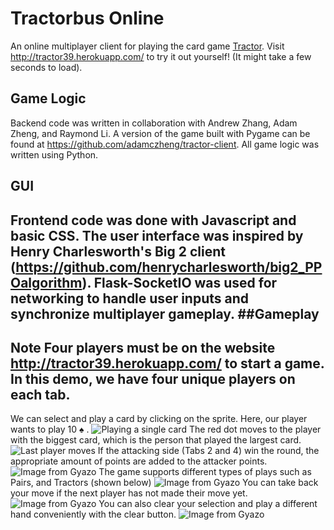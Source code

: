 # Tractorbus Online
An online multiplayer client for playing the card game [Tractor](https://www.pagat.com/kt5/tractor.html). Visit http://tractor39.herokuapp.com/ to try it out yourself! (It might take a few seconds to load).
## Game Logic
Backend code was written in collaboration with Andrew Zhang, Adam Zheng, and Raymond Li. A version of the game built with Pygame can be found at https://github.com/adamczheng/tractor-client. All game logic was written using Python.
## GUI
Frontend code was done with Javascript and basic CSS. The user interface was inspired by Henry Charlesworth's Big 2 client (https://github.com/henrycharlesworth/big2_PPOalgorithm). Flask-SocketIO was used for networking to handle user inputs and synchronize multiplayer gameplay.
##Gameplay
---
**Note**
Four players must be on the website http://tractor39.herokuapp.com/ to start a game.
In this demo, we have four unique players on each tab.
---
We can select and play a card by clicking on the sprite. Here, our player wants to play 10 &spadesuit; .
![Playing a single card](https://gyazo.com/4ba789c89a3381e8d88853df8801bff9)
The red dot moves to the player with the biggest card, which is the person that played the largest card.
![Last player moves](https://gyazo.com/645bb212bb803ad87bd5538ec1e8dc4f)
If the attacking side (Tabs 2 and 4) win the round, the appropriate amount of points are added to the attacker points.
![Image from Gyazo](https://gyazo.com/c9f1337dafc22faf652fa11e0f566d1b) 
The game supports different types of plays such as Pairs,  and Tractors (shown below)
![Image from Gyazo](https://gyazo.com/0de0bbcd0b21d3924731c55dfbd8665d)
You can take back your move if the next player has not made their move yet.
![Image from Gyazo](https://gyazo.com/8cfd648374d33cd80e82055dc6fe3b57)
You can also clear your selection and play a different hand conveniently with the clear button.
![Image from Gyazo](https://gyazo.com/a72bd86ddebf5810333a23a3ef9f854d)

